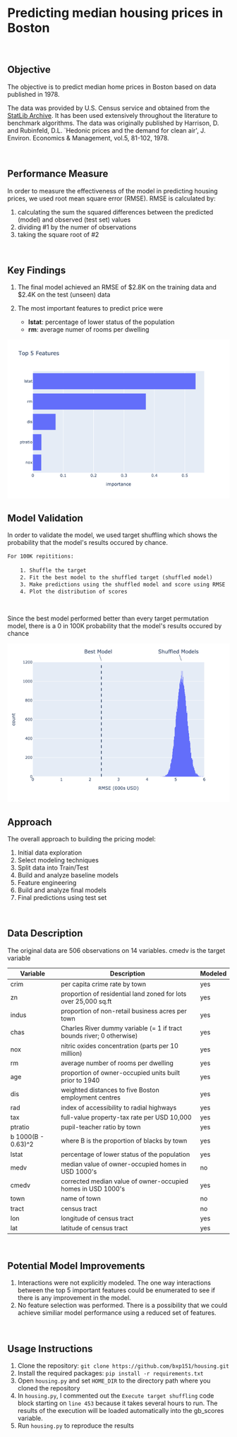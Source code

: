 # Predicting median housing prices in Boston

</br>

## Objective
The objective is to predict median home prices in Boston based on data published in 1978.  

The data was provided by U.S. Census service and obtained from the [StatLib Archive](http://lib.stat.cmu.edu/datasets/boston).  It has been used extensively throughout the literature to benchmark algorithms. The data was originally published by Harrison, D. and Rubinfeld, D.L. `Hedonic prices and the demand for clean air', J. Environ. Economics & Management, vol.5, 81-102, 1978. 

</br>


## Performance Measure
In order to measure the effectiveness of the model in predicting housing prices, we used root mean square error (RMSE).  RMSE is calculated by: 

1. calculating the sum the squared differences between the predicted (model) and observed (test set) values 
2. dividing #1 by the numer of observations
3. taking the square root of #2

</br>


## Key Findings

1. The final model achieved an RMSE of $2.8K on the training data and  $2.4K on the test (unseen) data
              
2. The most important features to predict price were
	* **lstat**:  percentage of lower status of the population 
	* **rm**: average numer of rooms per dwelling 

![](./images/fig1.png)


## Model Validation
In order to validate the model, we used target shuffling which shows the probability that the model's results occured by chance. 
    
    For 100K repititions:
        
        1. Shuffle the target 
        2. Fit the best model to the shuffled target (shuffled model)
        3. Make predictions using the shuffled model and score using RMSE
        4. Plot the distribution of scores 
</br>

Since the best model performed better than every target permutation model, there is a 0 in 100K probability that the model's results occured by chance

![](./images/fig2.png)



## Approach

The overall approach to building the pricing model:

1. Initial data exploration
2. Select modeling techniques
3. Split data into Train/Test
4. Build and analyze baseline models
5. Feature engineering
6. Build and analyze final models
7. Final predictions using test set

</br>

## Data Description

The original data are 506 observations on 14 variables. cmedv is the target variable

Variable | Description | Modeled
---- | ----------- | --- 
crim |	per capita crime rate by town | yes
zn |	proportion of residential land zoned for lots over 25,000 sq.ft | yes
indus	| proportion of non-retail business acres per town | yes
chas |	Charles River dummy variable (= 1 if tract bounds river; 0 otherwise) | yes
nox	| nitric oxides concentration (parts per 10 million) | yes
rm	| average number of rooms per dwelling | yes
age	| proportion of owner-occupied units built prior to 1940 | yes
dis	| weighted distances to five Boston employment centres | yes
rad	| index of accessibility to radial highways | yes
tax	| full-value property-tax rate per USD 10,000 | yes
ptratio	| pupil-teacher ratio by town | yes
b	1000(B - 0.63)^2 | where B is the proportion of blacks by town | yes
lstat	| percentage of lower status of the population | yes
medv	| median value of owner-occupied homes in USD 1000's | no
cmedv	| corrected median value of owner-occupied homes in USD 1000's | yes
town	| name of town | no
tract	| census tract | no
lon	| longitude of census tract | yes
lat	| latitude of census tract | yes

</br>

## Potential Model Improvements

1. Interactions were not explicitly modeled.  The one way interactions between the top 5 important features could be enumerated to see if there is any improvement in the model.
2. No feature selection was performed.  There is a possibility that we could achieve similiar model performance using a reduced set of features. 

</br>

## Usage Instructions


1. Clone the repository: `git clone https://github.com/bxp151/housing.git
`
2. Install the required packages: `pip install -r requirements.txt `
3. Open `housing.py` and set `HOME_DIR` to the directory path where you cloned the repository
4. In `housing.py`, I commented out the `Execute target shuffling` code block starting on `line 453` because it takes several hours to run.  The results of the execution will be loaded automatically into the gb_scores variable.
5. Run `housing.py` to reproduce the results
